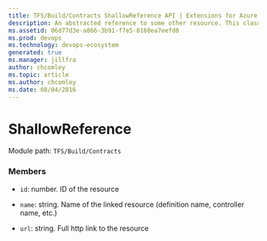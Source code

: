 ```yaml
---
title: TFS/Build/Contracts ShallowReference API | Extensions for Azure DevOps Services
description: An abstracted reference to some other resource. This class is used to provide the build data contracts with a uniform way to reference other resources in a way that provides easy traversal through links.
ms.assetid: 06d77d3e-a866-3b91-f7e5-8160ea7eefd0
ms.prod: devops
ms.technology: devops-ecosystem
generated: true
ms.manager: jillfra
author: chcomley
ms.topic: article
ms.author: chcomley
ms.date: 08/04/2016
---
```


# ShallowReference

Module path: `TFS/Build/Contracts`


### Members

* `id`: number. ID of the resource

* `name`: string. Name of the linked resource (definition name, controller name, etc.)

* `url`: string. Full http link to the resource

